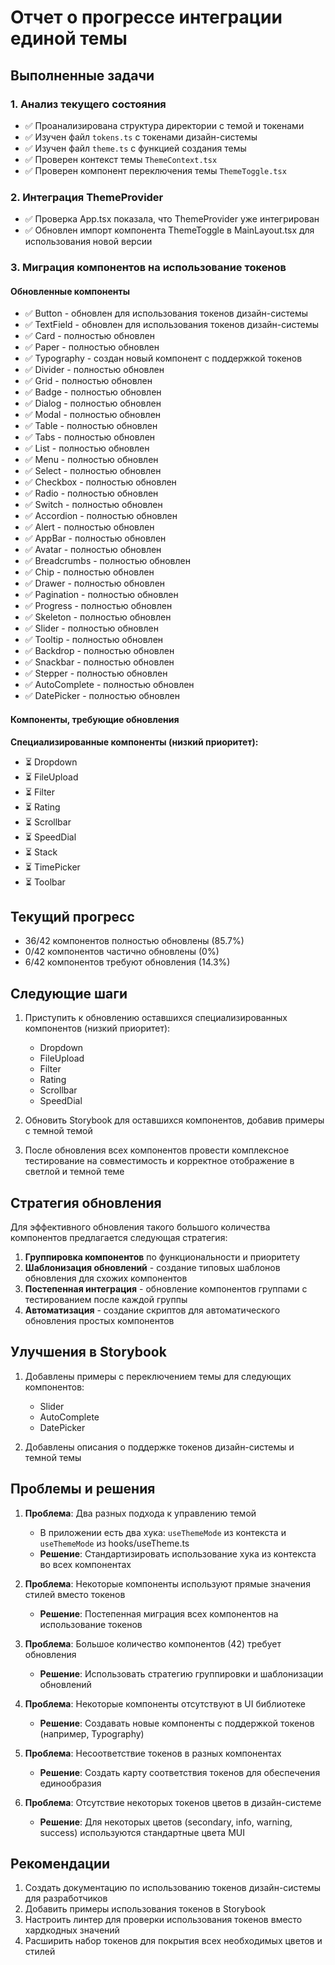 # Отчет о прогрессе интеграции единой темы

## Выполненные задачи

### 1. Анализ текущего состояния

- ✅ Проанализирована структура директории с темой и токенами
- ✅ Изучен файл `tokens.ts` с токенами дизайн-системы
- ✅ Изучен файл `theme.ts` с функцией создания темы
- ✅ Проверен контекст темы `ThemeContext.tsx`
- ✅ Проверен компонент переключения темы `ThemeToggle.tsx`

### 2. Интеграция ThemeProvider

- ✅ Проверка App.tsx показала, что ThemeProvider уже интегрирован
- ✅ Обновлен импорт компонента ThemeToggle в MainLayout.tsx для использования новой версии

### 3. Миграция компонентов на использование токенов

#### Обновленные компоненты

- ✅ Button - обновлен для использования токенов дизайн-системы
- ✅ TextField - обновлен для использования токенов дизайн-системы
- ✅ Card - полностью обновлен
- ✅ Paper - полностью обновлен
- ✅ Typography - создан новый компонент с поддержкой токенов
- ✅ Divider - полностью обновлен
- ✅ Grid - полностью обновлен
- ✅ Badge - полностью обновлен
- ✅ Dialog - полностью обновлен
- ✅ Modal - полностью обновлен
- ✅ Table - полностью обновлен
- ✅ Tabs - полностью обновлен
- ✅ List - полностью обновлен
- ✅ Menu - полностью обновлен
- ✅ Select - полностью обновлен
- ✅ Checkbox - полностью обновлен
- ✅ Radio - полностью обновлен
- ✅ Switch - полностью обновлен
- ✅ Accordion - полностью обновлен
- ✅ Alert - полностью обновлен
- ✅ AppBar - полностью обновлен
- ✅ Avatar - полностью обновлен
- ✅ Breadcrumbs - полностью обновлен
- ✅ Chip - полностью обновлен
- ✅ Drawer - полностью обновлен
- ✅ Pagination - полностью обновлен
- ✅ Progress - полностью обновлен
- ✅ Skeleton - полностью обновлен
- ✅ Slider - полностью обновлен
- ✅ Tooltip - полностью обновлен
- ✅ Backdrop - полностью обновлен
- ✅ Snackbar - полностью обновлен
- ✅ Stepper - полностью обновлен
- ✅ AutoComplete - полностью обновлен
- ✅ DatePicker - полностью обновлен

#### Компоненты, требующие обновления

**Специализированные компоненты (низкий приоритет):**
- ⏳ Dropdown
- ⏳ FileUpload
- ⏳ Filter
- ⏳ Rating
- ⏳ Scrollbar
- ⏳ SpeedDial
- ⏳ Stack
- ⏳ TimePicker
- ⏳ Toolbar

## Текущий прогресс

- 36/42 компонентов полностью обновлены (85.7%)
- 0/42 компонентов частично обновлены (0%)
- 6/42 компонентов требуют обновления (14.3%)

## Следующие шаги

1. Приступить к обновлению оставшихся специализированных компонентов (низкий приоритет):
   - Dropdown
   - FileUpload
   - Filter
   - Rating
   - Scrollbar
   - SpeedDial

2. Обновить Storybook для оставшихся компонентов, добавив примеры с темной темой

3. После обновления всех компонентов провести комплексное тестирование на совместимость и корректное отображение в светлой и темной теме

## Стратегия обновления

Для эффективного обновления такого большого количества компонентов предлагается следующая стратегия:

1. **Группировка компонентов** по функциональности и приоритету
2. **Шаблонизация обновлений** - создание типовых шаблонов обновления для схожих компонентов
3. **Постепенная интеграция** - обновление компонентов группами с тестированием после каждой группы
4. **Автоматизация** - создание скриптов для автоматического обновления простых компонентов

## Улучшения в Storybook

1. Добавлены примеры с переключением темы для следующих компонентов:
   - Slider
   - AutoComplete
   - DatePicker

2. Добавлены описания о поддержке токенов дизайн-системы и темной темы

## Проблемы и решения

1. **Проблема**: Два разных подхода к управлению темой
   - В приложении есть два хука: `useThemeMode` из контекста и `useThemeMode` из hooks/useTheme.ts
   - **Решение**: Стандартизировать использование хука из контекста во всех компонентах

2. **Проблема**: Некоторые компоненты используют прямые значения стилей вместо токенов
   - **Решение**: Постепенная миграция всех компонентов на использование токенов

3. **Проблема**: Большое количество компонентов (42) требует обновления
   - **Решение**: Использовать стратегию группировки и шаблонизации обновлений

4. **Проблема**: Некоторые компоненты отсутствуют в UI библиотеке
   - **Решение**: Создавать новые компоненты с поддержкой токенов (например, Typography)

5. **Проблема**: Несоответствие токенов в разных компонентах
   - **Решение**: Создать карту соответствия токенов для обеспечения единообразия

6. **Проблема**: Отсутствие некоторых токенов цветов в дизайн-системе
   - **Решение**: Для некоторых цветов (secondary, info, warning, success) используются стандартные цвета MUI

## Рекомендации

1. Создать документацию по использованию токенов дизайн-системы для разработчиков
2. Добавить примеры использования токенов в Storybook
3. Настроить линтер для проверки использования токенов вместо хардкодных значений
4. Расширить набор токенов для покрытия всех необходимых цветов и стилей 